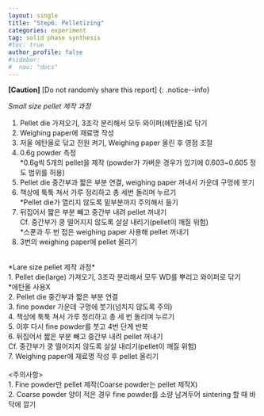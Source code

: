 ```yaml
---
layout: single
title: "Step6. Pelletizing"
categories: experiment
tag: solid phase synthesis
#toc: true
author_profile: false
#sidebar:
#  nav: "docs"
---
```


**[Caution]** [Do not randomly share this report]
{: .notice--info}

*Small size pellet 제작 과정* <br>
1. Pellet die 가져오기, 3조각 분리해서 모두 와이퍼(에탄올)로 닦기<br>
2. Weighing paper에 재료명 작성<br>
3. 저울 에탄올로 닦고 전원 켜기, Weighing paper 올린 후 영점 조절<br>
4. 0.6g powder 측정<br>
 *0.6g씩 5개의 pellet을 제작 (powder가 가벼운 경우가 있기에 0.603~0.605 정도 범위를 허용)<br>
5. Pellet die 중간부과 짧은 부분 연결, weighing paper 꺼내서 가운데 구멍에 붓기<br>
6. 책상에 툭툭 쳐서 가루 정리하고 총 세번 돌리며 누르기<br>
 *Pellet die가 열리지 않도록 밑부분까지 주의해서 들기<br>
7. 뒤집어서 짧은 부분 빼고 중간부 내려 pellet 꺼내기<br>
 Cf. 중간부가 쿵 떨어지지 않도록 살살 내리기(pellet이 깨질 위험)<br>
 *스푼과 두 번 접은 weighing paper 사용해 pellet 꺼내기<br>
8. 3번의 weighing paper에 pellet 올리기<br>
<br>
*Lare size pellet 제작 과정* <br>
1. Pellet die(large) 가져오기, 3조각 분리해서 모두 WD를 뿌리고 와이퍼로 닦기<br>
 *에탄올 사용X<br>
2. Pellet die 중간부과 짧은 부분 연결<br>
3. fine powder 가운데 구멍에 붓기(넘치지 않도록 주의)<br>
4. 책상에 툭툭 쳐서 가루 정리하고 총 세 번 돌리며 누르기<br>
5. 이후 다시 fine powder를 붓고 4번 단계 반복<br>
6. 뒤집어서 짧은 부분 빼고 중간부 내려 pellet 꺼내기<br>
 Cf. 중간부가 쿵 떨어지지 않도록 살살 내리기(pellet이 깨질 위험)<br>
7. Weighing paper에 재료명 작성 후 pellet 올리기<br>
<br>
<주의사항><br>
1. Fine powder만 pellet 제작(Coarse powder는 pellet 제작X)<br>
2. Coarse powder 양이 적은 경우 fine powder를 소량 남겨두어 sintering 할 때 바닥에 깔기<br>
